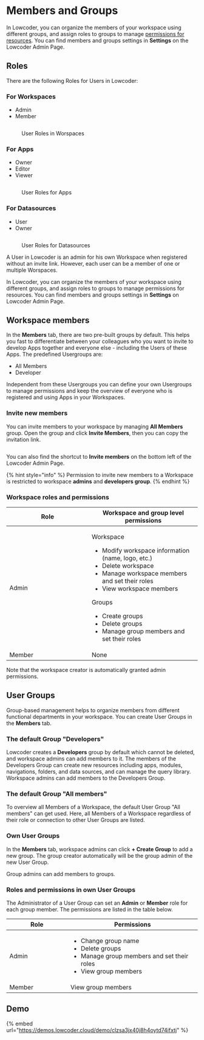 # Members and Groups

In Lowcoder, you can organize the members of your workspace using different groups, and assign roles to groups to manage [permissions for resources](permissions-for-resources.md). You can find members and groups settings in **Settings** on the Lowcoder Admin Page.

## Roles

There are the following Roles for Users in Lowcoder:

### For Workspaces

* Admin
* Member

<figure><img src="../.gitbook/assets/Admin  Member Group Roles.png" alt=""><figcaption><p>User Roles in Worspaces</p></figcaption></figure>

### For Apps

* Owner
* Editor
* Viewer

<figure><img src="../.gitbook/assets/App Editor  Member Rights.png" alt=""><figcaption><p>User Roles for Apps</p></figcaption></figure>

### For Datasources

* User
* Owner

<figure><img src="../.gitbook/assets/Datasource Editor  Member Rights.png" alt=""><figcaption><p>User Roles for Datasources</p></figcaption></figure>

A User in Lowcoder is an admin for his own Workspace when registered without an invite link. However, each user can be a member of one or multiple Worspaces.

In Lowcoder, you can organize the members of your workspace using different groups, and assign roles to groups to manage permissions for resources. You can find members and groups settings in **Settings** on Lowcoder Admin Page.

## Workspace members

In the **Members** tab, there are two pre-built groups by default. This helps you fast to differentiate between your colleagues who you want to invite to develop Apps together and everyone else - including the Users of these Apps. The predefined Usergroups are:

* All Members
* Developer

Independent from these Usergroups you can define your own Usergroups to manage permissions and keep the overview of everyone who is registered and using Apps in your Workspaces.

### Invite new members

You can invite members to your workspace by managing **All Members** group. Open the group and click **Invite Members**, then you can copy the invitation link.

<figure><img src="../.gitbook/assets/Admin  Invite Members.png" alt=""><figcaption></figcaption></figure>

You can also find the shortcut to  **Invite members** on the bottom left of the Lowcoder Admin Page.

{% hint style="info" %}
Permission to invite new members to a Workspace is restricted to workspace **admins** and **developers group**.
{% endhint %}

### Workspace roles and permissions

<table><thead><tr><th width="201">Role</th><th>Workspace and group level permissions</th></tr></thead><tbody><tr><td>Admin</td><td><p>Workspace</p><ul><li>Modify workspace information (name, logo, etc.)</li><li>Delete workspace</li><li>Manage workspace members and set their roles</li><li>View workspace members</li></ul><p>Groups</p><ul><li>Create groups</li><li>Delete groups</li><li>Manage group members and set their roles</li></ul></td></tr><tr><td>Member</td><td>None</td></tr></tbody></table>

Note that the workspace creator is automatically granted admin permissions.

## User Groups

Group-based management helps to organize members from different functional departments in your workspace. You can create User Groups in the **Members** tab.

### The default Group "Developers"

Lowcoder creates a **Developers** group by default which cannot be deleted, and workspace admins can add members to it. The members of the Developers Group can create new resources including apps, modules, navigations, folders, and data sources, and can manage the query library. Workspace admins can add members to the Developers Group.

### The default Group "All members"

To overview all Members of a Workspace, the default User Group "All members" can get used. Here, all Members of a Workspace regardless of their role or connection to other User Groups are listed.

### Own User Groups

In the **Members** tab, workspace admins can click **+ Create Group** to add a new group. The group creator automatically will be the group admin of the new User Group.

Group admins can add members to groups.

### Roles and permissions in own User Groups

The Administrator of a User Group can set an **Admin** or **Member** role for each group member. The permissions are listed in the table below.

<table><thead><tr><th width="145">Role</th><th>Permissions</th></tr></thead><tbody><tr><td>Admin</td><td><ul><li>Change group name</li><li>Delete groups</li><li>Manage group members and set their roles</li><li>View group members</li></ul></td></tr><tr><td>Member</td><td>View group members</td></tr></tbody></table>

## Demo

{% embed url="https://demos.lowcoder.cloud/demo/clzsa3jx40j8h4oytd74ifxtj" %}
